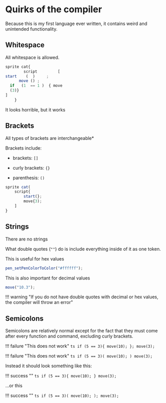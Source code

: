 # Quirks of the compiler

Because this is my first language ever written, it contains weird and unintended functionality.

## Whitespace

All whitespace is allowed.

```ts
sprite cat{
        script         [
start    (  )     ;
      move () ;
  if   (1  == 1 )  { move
  (3)}
]
    }
```

It looks horrible, but it works

## Brackets

All types of brackets are interchangeable*

Brackets include:

- brackets: `[]`

- curly brackets: `{}`

- parenthesis: `()`

```ts
sprite cat(
    script{
        start(};
        move{3);
    ]
}
```

## Strings

There are no strings

What double quotes (`""`) do is include everything inside of it as one token.

This is useful for hex values

```ts
pen_setPenColorToColor("#ffffff");
```

This is also important for decimal values

```ts
move("10.3");
```

!!! warning "If you do not have double quotes with decimal or hex values, the compiler will throw an error"

## Semicolons

Semicolons are relatively normal except for the fact that they must come after every function and command, excluding curly brackets.

!!! failure "This does not work"
    ```ts
    if (5 == 3){
        move(10);
    };
    move(3);
    ```

!!! failure "This does not work"
    ```ts
    if (5 == 3)(
        move(10);
    )
    move(3);
    ```


Instead it should look something like this:

!!! success ""
    ```ts
    if (5 == 3){
        move(10);
    }
    move(3);
    ```

...or this

!!! success ""
    ```ts
    if (5 == 3)(
        move(10);
    );
    move(3);
    ```
